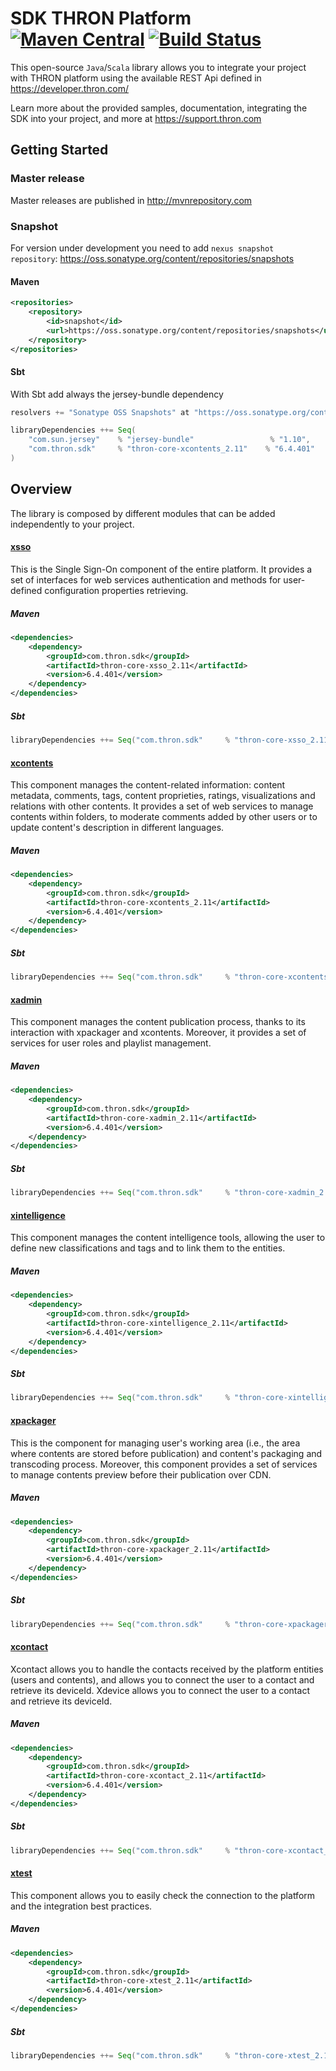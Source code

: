 SDK THRON Platform [![Maven Central](https://maven-badges.herokuapp.com/maven-central/com.thron.sdk/thron-sdk-java/badge.svg)](http://search.maven.org/#search%7Cga%7C1%7Ccom.thron.sdk) [![Build Status](https://travis-ci.org/thron-com/thron-sdk-java.svg)](https://travis-ci.org/thron-com/thron-sdk-java)
==============

This open-source `Java`/`Scala` library allows you to integrate your project with THRON platform using the available REST Api defined in https://developer.thron.com/

Learn more about the provided samples, documentation, integrating the SDK into your project, and more at https://support.thron.com

## Getting Started

### Master release
Master releases are published in http://mvnrepository.com

### Snapshot
For version under development you need to add `nexus snapshot repository`: https://oss.sonatype.org/content/repositories/snapshots

#### Maven
```xml
<repositories>
    <repository>
        <id>snapshot</id>
        <url>https://oss.sonatype.org/content/repositories/snapshots</url>
    </repository>
</repositories>
```
#### Sbt
With Sbt add always the jersey-bundle dependency
```scala
resolvers += "Sonatype OSS Snapshots" at "https://oss.sonatype.org/content/repositories/snapshots"

libraryDependencies ++= Seq(
    "com.sun.jersey"    % "jersey-bundle"                 % "1.10",
    "com.thron.sdk"     % "thron-core-xcontents_2.11"    % "6.4.401"
)
```

## Overview

The library is composed by different modules that can be added independently to your project.

#### [xsso](https://developer.thron.com/#xsso)
This is the Single Sign-On component of the entire platform. It provides a set of interfaces for web services authentication and methods for user-defined configuration properties retrieving.

##### Maven
```xml
<dependencies>
    <dependency>
        <groupId>com.thron.sdk</groupId>
        <artifactId>thron-core-xsso_2.11</artifactId>
        <version>6.4.401</version>
    </dependency>
</dependencies>
```
##### Sbt
```scala
libraryDependencies ++= Seq("com.thron.sdk"     % "thron-core-xsso_2.11"    % "6.4.401")
```

#### [xcontents](https://developer.thron.com/#xcontents)
This component manages the content-related information: content metadata, comments, tags, content proprieties, ratings, visualizations and relations with other contents. It provides a set of web services to manage contents within folders, to moderate comments added by other users or to update content's description in different languages.

##### Maven
```xml
<dependencies>
    <dependency>
        <groupId>com.thron.sdk</groupId>
        <artifactId>thron-core-xcontents_2.11</artifactId>
        <version>6.4.401</version>
    </dependency>
</dependencies>
```
##### Sbt
```scala
libraryDependencies ++= Seq("com.thron.sdk"     % "thron-core-xcontents_2.11"    % "6.4.401")
```


#### [xadmin](https://developer.thron.com/#xadmin)
This component manages the content publication process, thanks to its interaction with xpackager and xcontents. Moreover, it provides a set of services for user roles and playlist management.

##### Maven
```xml
<dependencies>
    <dependency>
        <groupId>com.thron.sdk</groupId>
        <artifactId>thron-core-xadmin_2.11</artifactId>
        <version>6.4.401</version>
    </dependency>
</dependencies>
```
##### Sbt
```scala
libraryDependencies ++= Seq("com.thron.sdk"     % "thron-core-xadmin_2.11"    % "6.4.401")
```

#### [xintelligence](https://developer.thron.com/#xintelligence)
This component manages the content intelligence tools, allowing the user to define new classifications and tags and to link them to the entities.

##### Maven
```xml
<dependencies>
    <dependency>
        <groupId>com.thron.sdk</groupId>
        <artifactId>thron-core-xintelligence_2.11</artifactId>
        <version>6.4.401</version>
    </dependency>
</dependencies>
```
##### Sbt
```scala
libraryDependencies ++= Seq("com.thron.sdk"     % "thron-core-xintelligence_2.11"    % "6.4.401")
```


#### [xpackager](https://developer.thron.com/#xpackager)
This is the component for managing user's working area (i.e., the area where contents are stored before publication) and content's packaging and transcoding process. Moreover, this component provides a set of services to manage contents preview before their publication over CDN.

##### Maven
```xml
<dependencies>
    <dependency>
        <groupId>com.thron.sdk</groupId>
        <artifactId>thron-core-xpackager_2.11</artifactId>
        <version>6.4.401</version>
    </dependency>
</dependencies>
```

##### Sbt
```scala
libraryDependencies ++= Seq("com.thron.sdk"     % "thron-core-xpackager_2.11"    % "6.4.401")
```

#### [xcontact](https://developer.thron.com/#xcontact)
Xcontact allows you to handle the contacts received by the platform entities (users and contents), and allows you to connect the user to a contact and retrieve its deviceId.
Xdevice allows you to connect the user to a contact and retrieve its deviceId.

##### Maven
```xml
<dependencies>
    <dependency>
        <groupId>com.thron.sdk</groupId>
        <artifactId>thron-core-xcontact_2.11</artifactId>
        <version>6.4.401</version>
    </dependency>
</dependencies>
```
##### Sbt
```scala
libraryDependencies ++= Seq("com.thron.sdk"     % "thron-core-xcontact_2.11"    % "6.4.401")
```

#### [xtest](https://developer.thron.com/#xtest)
This component allows you to easily check the connection to the platform and the integration best practices.

##### Maven
```xml
<dependencies>
    <dependency>
        <groupId>com.thron.sdk</groupId>
        <artifactId>thron-core-xtest_2.11</artifactId>
        <version>6.4.401</version>
    </dependency>
</dependencies>
```
##### Sbt
```scala
libraryDependencies ++= Seq("com.thron.sdk"     % "thron-core-xtest_2.11"    % "6.4.401")
```
